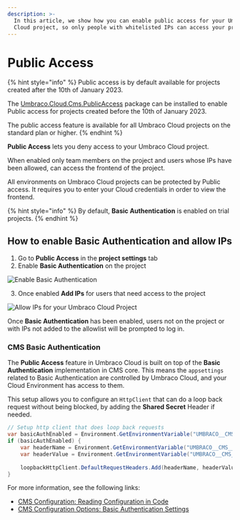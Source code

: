 ```yaml
---
description: >-
  In this article, we show how you can enable public access for your Umbraco
  Cloud project, so only people with whitelisted IPs can access your project.
---
```


# Public Access

{% hint style="info" %}
Public access is by default available for projects created after the 10th of January 2023.

The [Umbraco.Cloud.Cms.PublicAccess](https://www.nuget.org/packages/Umbraco.Cloud.Cms.PublicAccess) package can be installed to enable Public access for projects created before the 10th of January 2023.

The public access feature is available for all Umbraco Cloud projects on the standard plan or higher.
{% endhint %}

**Public Access** lets you deny access to your Umbraco Cloud project.

When enabled only team members on the project and users whose IPs have been allowed, can access the frontend of the project.

All environments on Umbraco Cloud projects can be protected by Public access. It requires you to enter your Cloud credentials in order to view the frontend.

{% hint style="info" %}
By default, **Basic Authentication** is enabled on trial projects.
{% endhint %}

## How to enable Basic Authentication and allow IPs

1. Go to **Public Access** in the **project settings** tab
2. Enable **Basic Authentication** on the project

![Enable Basic Authentication](../images/basic_auth.png)

3. Once enabled **Add IPs** for users that need access to the project

![Allow IPs for your Umbraco Cloud Project](../images/allow_ip.png)

Once **Basic Authentication** has been enabled, users not on the project or with IPs not added to the allowlist will be prompted to log in.

### CMS Basic Authentication

The **Public Access** feature in Umbraco Cloud is built on top of the **Basic Authentication** implementation in CMS core. This means the `appsettings` related to Basic Authentication are controlled by Umbraco Cloud, and your Cloud Environment has access to them. 

This setup allows you to configure an `HttpClient` that can do a loop back request without being blocked, by adding the **Shared Secret** Header if needed.

```csharp
// Setup http client that does loop back requests
var basicAuthEnabled = Environment.GetEnvironmentVariable("UMBRACO__CMS__BASICAUTH__ENABLED") == "True";
if (basicAuthEnabled) {
    var headerName = Environment.GetEnvironmentVariable("UMBRACO__CMS__BASICAUTH__SHAREDSECRET__HEADERNAME");
    var headerValue = Environment.GetEnvironmentVariable("UMBRACO__CMS__BASICAUTH__SHAREDSECRET__VALUE");
    
    loopbackHttpClient.DefaultRequestHeaders.Add(headerName, headerValue));
}
```

For more information, see the following links:

- [CMS Configuration: Reading Configuration in Code](https://docs.umbraco.com/umbraco-cms/reference/configuration#reading-configuration-in-code)
- [CMS Configuration Options: Basic Authentication Settings](https://docs.umbraco.com/umbraco-cms/reference/configuration/basicauthsettings)

